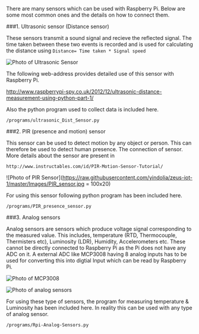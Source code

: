 
There are many sensors which can be used with Raspberry Pi. Below are some most common ones and the details on how to connect them.


###1. Ultrasonic sensor (Distance sensor)

These sensors transmit a sound signal and recieve the reflected signal. The time taken between these two events is recorded and is used for calculating the distance using `Distance= Time taken * Signal speed`

![Photo of Ultrasonic Sensor](https://raw.githubusercontent.com/yindolia/zeus-iot-1/master/Images/HC-SR04-ultrasonic.jpg)

The following web-address provides detailed use of this sensor with Raspberry Pi.

http://www.raspberrypi-spy.co.uk/2012/12/ultrasonic-distance-measurement-using-python-part-1/

Also the python program used to collect data is included here.

`/programs/ultrasonic_Dist_Sensor.py`

###2. PIR (presence and motion) sensor

This sensor can be used to detect motion by any object or person. This can therefore be used to detect human presence. The connection of sensor. More details about the sensor are present in 

`http://www.instructables.com/id/PIR-Motion-Sensor-Tutorial/`

![Photo of PIR Sensor](https://raw.githubusercontent.com/yindolia/zeus-iot-1/master/Images/PIR_sensor.jpg = 100x20)

For using this sensor following python program has been included here.

`/programs/PIR_presence_sensor.py`

###3. Analog sensors

Analog sensors are sensors which produce voltage signal corresponding to the measured value. This includes, temperature (RTD, Thermocouple, Thermisters etc), Luminosity (LDR), Humidity, Accelerometers etc. These cannot be directly connected to Raspberry Pi as the Pi does not have any ADC on it. A external ADC like MCP3008 having 8 analog inputs has to be used for converting this into digtial Input which can be read by Raspberry Pi.

![Photo of MCP3008](https://raw.githubusercontent.com/yindolia/zeus-iot-1/master/Images/mcp3008.jpg)

![Photo of analog sensors](https://raw.githubusercontent.com/yindolia/zeus-iot-1/master/Images/analog-sensors.jpg)

For using these type of sensors, the program for measuring temperature & Luminosity has been included here. In reality this can be used with any type of analog sensor.

`/programs/Rpi-Analog-Sensors.py`

